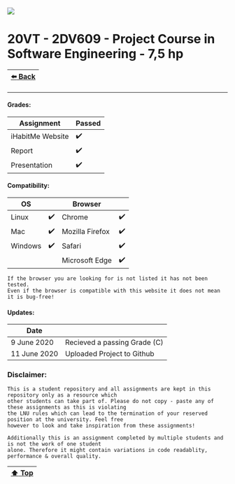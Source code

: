 ##### ![](https://mymoodle.lnu.se/pluginfile.php/1/theme_essential/logo/1573077602/lnu-logo.png)
# 20VT - 2DV609 - Project Course in Software Engineering - 7,5 hp
| [:arrow_left: Back](../../../) |
|---|

--------------------------------------

#### Grades:
| Assignment | Passed |
|---|---|
| iHabitMe Website | :heavy_check_mark: |
| Report | :heavy_check_mark: |
| Presentation | :heavy_check_mark: |

#### Compatibility:
| OS |  | Browser |  |
|---|---|---|---|
| Linux | :heavy_check_mark: | Chrome | :heavy_check_mark: |
| Mac | :heavy_check_mark: | Mozilla Firefox | :heavy_check_mark: |
| Windows | :heavy_check_mark: | Safari | :heavy_check_mark: |
| | | Microsoft Edge | :heavy_check_mark: |

```
If the browser you are looking for is not listed it has not been tested.
Even if the browser is compatible with this website it does not mean it is bug-free!
```

#### Updates:
| Date |  |
|---|---|
| 9 June 2020 | Recieved a passing Grade (C) |
| 11 June 2020 | Uploaded Project to Github |

### Disclaimer:
```
This is a student repository and all assignments are kept in this repository only as a resource which 
other students can take part of. Please do not copy - paste any of these assignments as this is violating 
the LNU rules which can lead to the termination of your reserved position at the university. Feel free 
however to look and take inspiration from these assignments!

Additionally this is an assignment completed by multiple students and is not the work of one student 
alone. Therefore it might contain variations in code readablity, performance & overall quality.
```

| [:arrow_up: Top]() |
|---|

